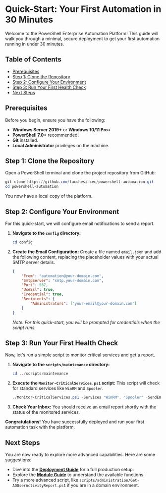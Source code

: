 # Quick-Start: Your First Automation in 30 Minutes

Welcome to the PowerShell Enterprise Automation Platform! This guide will walk you through a minimal, secure deployment to get your first automation running in under 30 minutes.

## Table of Contents
- [Prerequisites](#prerequisites)
- [Step 1: Clone the Repository](#step-1-clone-the-repository)
- [Step 2: Configure Your Environment](#step-2-configure-your-environment)
- [Step 3: Run Your First Health Check](#step-3-run-your-first-health-check)
- [Next Steps](#next-steps)

## Prerequisites

Before you begin, ensure you have the following:
- **Windows Server 2019+** or **Windows 10/11 Pro+**
- **PowerShell 7.0+** recommended.
- **Git** installed.
- **Local Administrator** privileges on the machine.

## Step 1: Clone the Repository

Open a PowerShell terminal and clone the project repository from GitHub:

```powershell
git clone https://github.com/lucchesi-sec/powershell-automation.git
cd powershell-automation
```

You now have a local copy of the platform.

## Step 2: Configure Your Environment

For this quick-start, we will configure email notifications to send a report.

1.  **Navigate to the `config` directory:**
    ```powershell
    cd config
    ```

2.  **Create the Email Configuration:**
    Create a file named `email.json` and add the following content, replacing the placeholder values with your actual SMTP server details.

    ```json
    {
        "From": "automation@your-domain.com",
        "SmtpServer": "smtp.your-domain.com",
        "Port": 587,
        "UseSsl": true,
        "Credential": true,
        "Recipients": {
            "Administrators": ["your-email@your-domain.com"]
        }
    }
    ```
    *Note: For this quick-start, you will be prompted for credentials when the script runs.*

## Step 3: Run Your First Health Check

Now, let's run a simple script to monitor critical services and get a report.

1.  **Navigate to the `scripts/maintenance` directory:**
    ```powershell
    cd ../scripts/maintenance
    ```

2.  **Execute the `Monitor-CriticalServices.ps1` script:**
    This script will check for standard services like `WinRM` and `Spooler`.

    ```powershell
    ./Monitor-CriticalServices.ps1 -Services "WinRM", "Spooler" -SendEmail
    ```

3.  **Check Your Inbox:**
    You should receive an email report shortly with the status of the monitored services.

**Congratulations!** You have successfully deployed and run your first automation task with the platform.

## Next Steps

You are now ready to explore more advanced capabilities. Here are some suggestions:

-   Dive into the **[Deployment Guide](./DEPLOYMENT_GUIDE.md)** for a full production setup.
-   Explore the **[Module Guide](./MODULE_GUIDE.md)** to understand the available functions.
-   Try a more advanced script, like `scripts/administration/Get-ADUserActivityReport.ps1` if you are in a domain environment.
